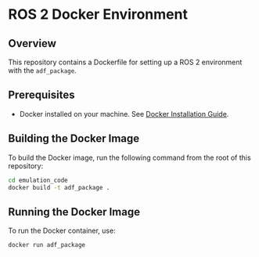 # ROS 2 Docker Environment

## Overview

This repository contains a Dockerfile for setting up a ROS 2 environment with the `adf_package`.

## Prerequisites

- Docker installed on your machine. See [Docker Installation Guide](https://docs.docker.com/get-docker/).

## Building the Docker Image

To build the Docker image, run the following command from the root of this repository:

```bash
cd emulation_code
docker build -t adf_package .
```

## Running the Docker Image

To run the Docker container, use:

```bash
docker run adf_package
```
